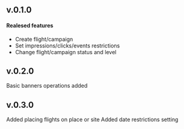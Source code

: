## v.0.1.0
#### Realesed features
* Create flight/campaign
* Set impressions/clicks/events restrictions
* Change flight/campaign status and level

## v.0.2.0
Basic banners operations added

## v.0.3.0
Added placing flights on place or site
Added date restrictions setting